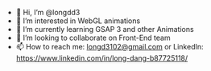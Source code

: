 - 👋 Hi, I’m @longdd3
- 👀 I’m interested in WebGL animations
- 🌱 I’m currently learning GSAP 3 and other Animations
- 💞️ I’m looking to collaborate on Front-End team
- 📫 How to reach me: longd3102@gmail.com
or LinkedIn: https://www.linkedin.com/in/long-dang-b87725118/

<!---
longdd3/longdd3 is a ✨ special ✨ repository because its `README.md` (this file) appears on your GitHub profile.
You can click the Preview link to take a look at your changes.
--->
